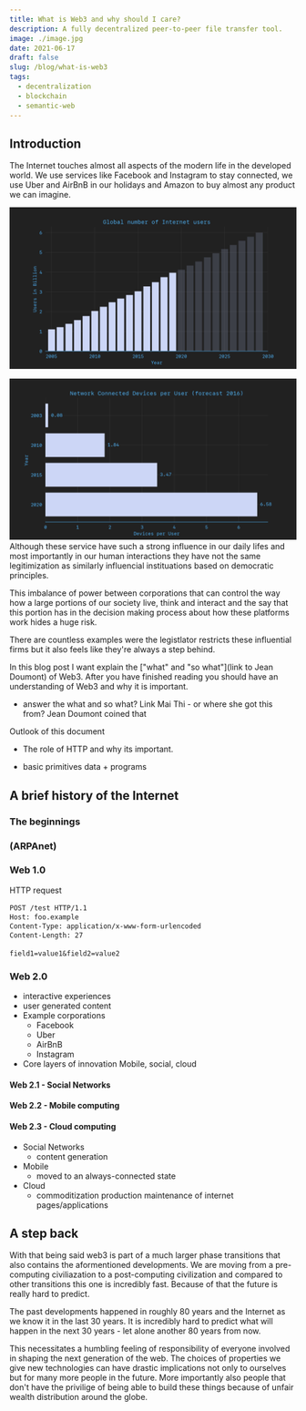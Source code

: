 ```yaml
---
title: What is Web3 and why should I care?
description: A fully decentralized peer-to-peer file transfer tool.
image: ./image.jpg
date: 2021-06-17
draft: false
slug: /blog/what-is-web3
tags:
  - decentralization
  - blockchain
  - semantic-web
---
```


## Introduction

The Internet touches almost all aspects of the modern life in the developed world. We use services like Facebook and Instagram to stay connected, we use Uber and AirBnB in our holidays and Amazon to buy almost any product we can imagine.

![Diagram that shows the global number of internet users from 2005 (1.1 Billion) to 2019 (4 Billion). Further the increase is extrapolated until 2029 (6 Billion). The data from 2005 until 2019 is taken from statista.com.](./global-number-of-internet-users.png)

![Diagram that shows the global number of internet users from 2005 (1.1 Billion) to 2019 (4 Billion). Further the increase is extrapolated until 2029 (6 Billion). The data from 2005 until 2019 is taken from statista.com.](./network-connected-devices-per-person.png)
Although these service have such a strong influence in our daily lifes and most importantly in our human interactions they have not the same legitimization as similarly influencial instituations based on democratic principles.

This imbalance of power between corporations that can control the way how a large portions of our society live, think and interact and the say that this portion has in the decision making process about how these platforms work hides a huge risk.

There are countless examples were the legistlator restricts these influential firms but it also feels like they're always a step behind.

In this blog post I want explain the ["what" and "so what"](link to Jean Doumont) of Web3. After you have finished reading you should have an understanding of Web3 and why it is important.

- answer the what and so what? Link Mai Thi - or where she got this from? Jean Doumont coined that

Outlook of this document

- The role of HTTP and why its important.

- basic primitives data + programs

## A brief history of the Internet

### The beginnings

### (ARPAnet)

### Web 1.0

HTTP request

```http
POST /test HTTP/1.1
Host: foo.example
Content-Type: application/x-www-form-urlencoded
Content-Length: 27

field1=value1&field2=value2
```

### Web 2.0

- interactive experiences
- user generated content
- Example corporations
  - Facebook
  - Uber
  - AirBnB
  - Instagram
- Core layers of innovation Mobile, social, cloud

#### Web 2.1 - Social Networks

#### Web 2.2 - Mobile computing

#### Web 2.3 - Cloud computing

- Social Networks
  - content generation
- Mobile
  - moved to an always-connected state
- Cloud
  - commoditization production maintenance of internet pages/applications

## A step back

With that being said web3 is part of a much larger phase transitions that also contains the aformentioned developments. We are moving from a pre-computing civiliazation to a post-computing civilization and compared to other transitions this one is incredibly fast. Because of that the future is really hard to predict.

The past developments happened in roughly 80 years and the Internet as we know it in the last 30 years. It is incredibly hard to predict what will happen in the next 30 years - let alone another 80 years from now.

This necessitates a humbling feeling of responsibility of everyone involved in shaping the next generation of the web. The choices of properties we give new technologies can have drastic implications not only to ourselves but for many more people in the future. More importantly also people that don't have the privilige of being able to build these things because of unfair wealth distribution around the globe.

<!-- ## Web 3.0

- term not new (semantic web)

- Umbrella Term for

	1. The decentralized Web
	2. Blockchains
	3. Linked Data

- What properties do we get from web3?
	- verifiable links (verifiability)
	- omission of intermediaries

- basic primitives data + programs


## Opinion

web3 much bigger leap forward than web1 -> web2.

beginning of web1.0 often named in connection with the widespread use of HTTP. Web2.0 is just and extended use of HTTP that made the web1.0 possible. In web3.0 the notion is to move forward and away from HTTP to build protocols that suit the applications best. I'd rather make the distinction of these eras as Web1.0 Web1.1 and Web 2.0

that's unlikely to catch up as web3 is often used as a marketing term

## Critizism


---

References
- [[2020-12-20]]
- [[resource-3]]
	- web2.0 between 1999 - 2004 bei oreilly
		- Properties:
			- moved away from static web pages
			- interactive. experiences
			- user generated content
			- bsp. Uber AirBnB Facebook Instagram Friendster MySpace
			- three core layers of innovation: mobile, social cloud
		- Mobile
			- moved to an always-connected state
		- Social Networks
			- content generation
		- Cloud
			- commoditization production maintenance of internet pages/applications
    - web3.0
		- leap forward in
			- open
			- trustless
			- permissionless
		- three core layers
			- edge computing
			- decentralised data networks
			- artificial intelligence
		-
- https://medium.com/@essentia1/why-the-web-3-0-matters-and-you-should-know-about-it-a5851d63c949

- https://stratechery.com/2021/internet-3-0-and-the-beginning-of-tech-history/
	- Web
		- 1.0 - technology
		- 2.0 - economics
		- 3.0 - politics
	- Discussion: https://news.ycombinator.com/item?id=25745573
	-
Utilities

- https://www.principiae.be/book/pdfs/TM&Th-3.0-summary.pdf -->
